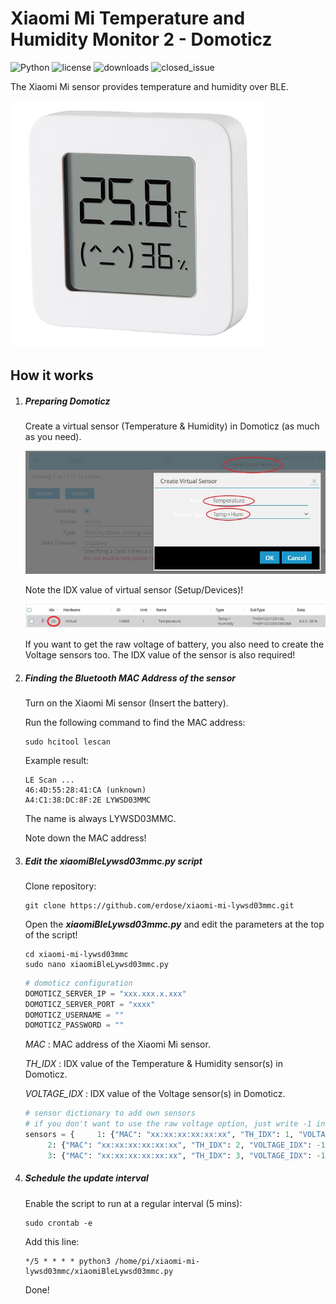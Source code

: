 # Xiaomi Mi Temperature and Humidity Monitor 2 - Domoticz

![Python](https://img.shields.io/badge/python-3-brightgreen.svg) ![license](https://img.shields.io/github/license/erdose/xiaomi-mi-lywsd03mmc) ![downloads](https://img.shields.io/github/downloads/erdose/xiaomi-mi-lywsd03mmc/total) ![closed_issue](https://img.shields.io/github/issues-closed-raw/erdose/xiaomi-mi-lywsd03mmc)

The Xiaomi Mi sensor provides temperature and humidity over BLE.

![xiaomi_mi_2](Pictures/mi-temperature-and-humidity-monitor-2.jpg)

## How it works

1. ##### Preparing Domoticz

   Create a virtual sensor (Temperature & Humidity) in Domoticz (as much as you need).

   ![virtual_sensor](Pictures/temp_humid.jpg)

   Note the IDX value of virtual sensor (Setup/Devices)!

   ![virtual_sensor_idx](Pictures/temp_idx.jpg)

   If you want to get the raw voltage of battery, you also need to create the Voltage sensors too. The IDX value of the sensor is also required!

2. ##### Finding the Bluetooth MAC Address of the sensor

   Turn on the Xiaomi Mi sensor (Insert the battery).

   Run the following command to find the MAC address:

   ```shell
   sudo hcitool lescan
   ```

   Example result:

   ```shell
   LE Scan ...
   46:4D:55:28:41:CA (unknown)
   A4:C1:38:DC:8F:2E LYWSD03MMC
   ```

   The name is always LYWSD03MMC.

   Note down the MAC address!

3. ##### Edit the xiaomiBleLywsd03mmc.py script

   Clone repository:

   ```shell
   git clone https://github.com/erdose/xiaomi-mi-lywsd03mmc.git
   ```

   Open the ***xiaomiBleLywsd03mmc.py*** and edit the parameters at the top of the script!

   ```shell
   cd xiaomi-mi-lywsd03mmc
   sudo nano xiaomiBleLywsd03mmc.py
   ```

   ```python
   # domoticz configuration
   DOMOTICZ_SERVER_IP = "xxx.xxx.x.xxx"
   DOMOTICZ_SERVER_PORT = "xxxx"
   DOMOTICZ_USERNAME = ""
   DOMOTICZ_PASSWORD = ""
   ```

   *MAC* : MAC address of the Xiaomi Mi sensor.

   *TH_IDX* : IDX value of the Temperature & Humidity sensor(s) in Domoticz.

   *VOLTAGE_IDX* : IDX value of the Voltage sensor(s) in Domoticz.

   ```python
   # sensor dictionary to add own sensors
   # if you don't want to use the raw voltage option, just write -1 in the VOLTAGE_IDX value field
   sensors = {     1: {"MAC": "xx:xx:xx:xx:xx:xx", "TH_IDX": 1, "VOLTAGE_IDX": -1},
   		2: {"MAC": "xx:xx:xx:xx:xx:xx", "TH_IDX": 2, "VOLTAGE_IDX": -1},
   		3: {"MAC": "xx:xx:xx:xx:xx:xx", "TH_IDX": 3, "VOLTAGE_IDX": -1}}
   ```

4. ##### Schedule the update interval

   Enable the script to run at a regular interval (5 mins):

   ```shell
   sudo crontab -e
   ```

   Add this line:

   ```shell
   */5 * * * * python3 /home/pi/xiaomi-mi-lywsd03mmc/xiaomiBleLywsd03mmc.py
   ```

   Done!
